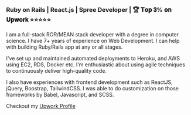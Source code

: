 ### Ruby on Rails | React.js | Spree Developer | 🏆 𝐓𝐨𝐩 𝟑% 𝐨𝐧 𝐔𝐩𝐰𝐨𝐫𝐤 ⭐⭐⭐⭐⭐

I am a full-stack ROR/MEAN stack developer with a degree in computer science. I have 7+ years of experience on Web Development. I can help with building Ruby/Rails app at any or all stages.

I've set up and maintained automated deployments to Heroku, and AWS using EC2, RDS, Docker etc. I'm enthusiastic about using agile techniques to continuously deliver high-quality code.

I also have experiences with frontend development such as ReactJS, jQuery, Boostrap, TailwindCSS. I was able to do customization on those frameworks by Babel, Javascript, and SCSS.

Checkout my [Upwork Profile](https://www.upwork.com/freelancers/~010a9994cd3a0af9c8)
